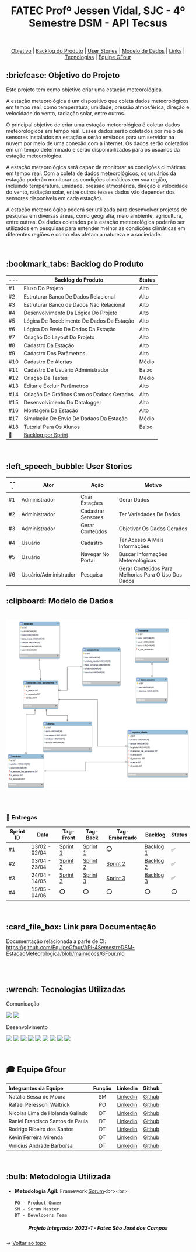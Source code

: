 <p align="center">
<h1 align="center"> FATEC Profº Jessen Vidal, SJC - 4º Semestre DSM - API Tecsus </h1>
<br id="topo">
<p align="center">
    <a href="#Objetivo">Objetivo</a>  |  
    <a href="#backlog">Backlog do Produto</a>  |
    <a href="#userstories">User Stories</a>  |
    <a href="#modelo">Modelo de Dados</a>  |
    <a href="#links">Links</a>  |  
    <a href="#tecnologias">Tecnologias</a>  |  
    <a href="#equipe">Equipe GFour</a>
</p>


<span id="Objetivo">
<h2> :briefcase: Objetivo do Projeto </h2>
<p>Este projeto tem como objetivo criar uma estação meteorológica.</p>

<p>A estação meteorológica é um dispositivo que coleta dados meteorológicos em tempo real, como temperatura, umidade, pressão atmosférica, direção e velocidade do vento, radiação solar, entre outros.</p>

<p>O principal objetivo de criar uma estação meteorológica é coletar dados meteorológicos em tempo real. Esses dados serão coletados por meio de sensores instalados na estação e serão enviados para um servidor na nuvem por meio de uma conexão com a internet. Os dados serão coletados em um tempo determinado e serão disponibilizados para os usuários da estação meteorológica.</p>

<p>A estação meteorológica será capaz de monitorar as condições climáticas em tempo real. Com a coleta de dados meteorológicos, os usuários da estação poderão monitorar as condições climáticas em sua região, incluindo temperatura, umidade, pressão atmosférica, direção e velocidade do vento, radiação solar, entre outros (esses dados vão depender dos sensores disponíveis em cada estação).</p>

<p>A estação meteorológica poderá ser utilizada para desenvolver projetos de pesquisa em diversas áreas, como geografia, meio ambiente, agricultura, entre outras. Os dados coletados pela estação meteorológica poderão ser utilizados em pesquisas para entender melhor as condições climáticas em diferentes regiões e como elas afetam a natureza e a sociedade.
</p>
<br>

<span id="backlog">
<h2> :bookmark_tabs: Backlog do Produto </h2>

--- | Backlog do Produto | Status |
----|------------------- | ------
#1 | Fluxo Do Projeto | Alto |
#2 | Estruturar Banco De Dados Relacional | Alto |
#3 | Estruturar Banco de Dados Não Relacional | Alto |
#4 | Desenvolvimento Da Lógica Do Projeto | Alto |
#5 | Lógica De Recebimento De Dados Da Estação | Alto |
#6 | Lógica Do Envio De Dados Da Estação | Alto |
#7 | Criação Do Layout Do Projeto | Alto |
#8 | Cadastro Da Estação | Alto |
#9 | Cadastro Dos Parâmetros | Alto |
#10 | Cadastro De Alertas | Médio |
#11 | Cadastro De Usuário Administrador | Baixo |
#12 | Criação De Testes | Médio |
#13 | Editar e Excluir Parâmetros | Alto |
#14 | Criação De Gráficos Com os Dadaos Gerados | Alto |
#15 | Desenvolvimento Do Datalogger | Alto |
#16 | Montagem Da Estação | Alto |
#17 | Simulação De Envio De Dadaos Da Estação | Médio |
#18 | Tutorial Para Os Alunos | Baixo |
🔗 | [Backlog por Sprint](https://docs.google.com/document/d/1kECz8mn7UBylxL2PJYfd3QBeSv1SXjSDf6k_uKoqY1A/edit?usp=sharing) | 
<br>

<span id="userstories">
<h2> :left_speech_bubble: User Stories </h2>

--- | Ator | Ação | Motivo
----|------|------|--------
#1 | Administrador | Criar Estações | Gerar Dados
#2 | Administrador | Cadastrar Sensores | Ter Variedades De Dados
#3 | Administrador | Gerar Conteúdos | Objetivar Os Dados Gerados
#4 | Usuário | Cadastro | Ter Acesso A Mais Informações
#5 | Usuário | Navegar No Portal | Buscar Informações Metereológicas
#6 | Usuário/Administrador | Pesquisa | Gerar Conteúdos Para Melhorias Para O Uso Dos Dados 
	
	
<span id="modelo">
<h2> :clipboard: Modelo de Dados</h2>
<h1 align="center">
<img src = "/docs/db.png"></h1>
<br>

### 🎯 Entregas

Sprint ID | Data | Tag-Front | Tag-Back | Tag-Embarcado | Backlog | Status
----------|------|-----|-----|--------|---------|--------
#1 | 13/02 - 02/04 |[Sprint 1](https://github.com/EquipeGfour/Estacao-Metereologica-Front-end/releases/tag/v.1.0.0)|[Sprint 1](https://github.com/EquipeGfour/Estacao-Metereologica-Back-end/releases/tag/V.1.0.0) |:o:| [Backlog 1](https://docs.google.com/document/d/1X0sJpTvTipJn6LGlCzBS3zH4PiVQD2FGQEUnLYPDU-0/edit?usp=sharing) |:white_check_mark:|
#2 | 03/04 - 23/04 |[Sprint 2](https://github.com/EquipeGfour/Estacao-Metereologica-Front-end/releases/tag/v.2.0.0)|[Sprint 2](https://github.com/EquipeGfour/Estacao-Metereologica-Back-end/releases/tag/v.2.0.0)|[Sprint 2](https://github.com/EquipeGfour/Estacao-Metereologica-Back-end-Embarcado/releases/tag/v.1.0.0)| [Backlog 2](https://docs.google.com/document/d/1XLFLpBK7L-1YppTnLU_odh3c0Tnb3zaY-6-pZQnwhls/edit?usp=sharing) |:white_check_mark:|
#3 | 24/04 - 14/05 |[Sprint 3](https://github.com/EquipeGfour/Estacao-Metereologica-Front-end/releases/tag/v.3.0.0)|[Sprint 3](https://github.com/EquipeGfour/Estacao-Metereologica-Back-end/releases/tag/v.3.0.0.0)|[Sprint 3](https://github.com/EquipeGfour/Estacao-Metereologica-Back-end-Embarcado/releases/tag/v.3.0.0)|[Backlog 3](https://docs.google.com/document/d/15NG5KxKKUBZf64lEiQlZ7_cW3IXfhOy9eXjXEHpE8UM/edit?usp=share_link)|:white_check_mark:|
#4 | 15/05 - 04/06 |:o:|:o:|:o:|:o:|:o:|
<br>

<span id="links">
<h2>:card_file_box: Link para Documentação</h2>

Documentação relacionada a parte de CI: 
https://github.com/EquipeGfour/API-4SemestreDSM-EstacaoMeteorologica/blob/main/docs/GFour.md

<br>
<br>
<span id="tecnologias">
<h2>:wrench: Tecnologias Utilizadas</h2>
<p>
<p> Comunicação <p>
<img src="https://img.shields.io/badge/Discord-CED4DA?style=for-the-badge&logo=discord&logoColor=5865F2"/> 
<img src="https://img.shields.io/badge/Trello-CED4DA?style=for-the-badge&logo=trello&logoColor=0052CC"/>
<p> Desenvolvimento <p>
<img src="https://img.shields.io/badge/Figma-CED4DA?style=for-the-badge&logo=figma&logoColor=F24E1E"/>
<img src="https://img.shields.io/badge/CSS3-CED4DA?style=for-the-badge&logo=css3&logoColor=1572B6"/> 
<img src="https://img.shields.io/badge/JavaScript-CED4DA?style=for-the-badge&logo=javascript&logoColor=F7DF1E"/>  
<img src="https://img.shields.io/badge/TypeScript-CED4DA?style=for-the-badge&logo=typescript&logoColor=007ACC"/>
<img src="https://img.shields.io/badge/MySQL-CED4DA?style=for-the-badge&logo=mysql&logoColor=4EA94B"	
<br>

<img src="https://img.shields.io/badge/React-CED4DA?style=for-the-badge&logo=react&logoColor=61DAFB"/> 
<img src="https://img.shields.io/badge/MongoDB-CED4DA?style=for-the-badge&logo=mongodb&logoColor=4EA94B"/>
<img src="https://img.shields.io/badge/C%2B%2B-CED4DA?style=for-the-badge&logo=c%2B%2B&logoColor=4EA94B"/>
<img src="https://img.shields.io/badge/Selenium-CED4DA?style=for-the-badge&logo=selenium&logoColor=61DAFB"/>

</p>
<br>

<div id='equipe'>
<h2> 🎓 Equipe Gfour</h2>
    

Integrantes da Equipe | Função | Linkedin | Github| 
:--------- | :------: | :-------: | :-------: | 
Natália Bessa de Moura | SM | [Linkedin](https://www.linkedin.com/in/natalia-bessa-59b671220/) | [Github](https://github.com/lirabessa)|
Rafael Peressoni Waltrick | PO | [Linkedin](https://www.linkedin.com/in/rafael-p-waltrick-7211b4221) |  [Github](https://github.com/rafawaltrick)|
Nicolas Lima de Holanda Galindo | DT | [Linkedin](https://www.linkedin.com/in/nicolas-lima-2a75a3220/) | [Github](https://github.com/Nicolas734)|
Raniel Francisco Santos de Paula | DT |[Linkedin](https://www.linkedin.com/in/raniel-santos-204878222/)| [Github](https://github.com/Raniel-Santos)|
Rodrigo Ribeiro dos Santos | DT | [Linkedin](https://www.linkedin.com/in/rodrigo-ribeiro-5008211b8/) | [Github](https://github.com/rodrigoribeiro027)|
Kevin Ferreira Mirenda | DT | [Linkedin](https://br.linkedin.com/in/vin%C3%ADcius-barbosa-78111a206?trk) | [Github](https://github.com/KevinFMfatec)
Vinícius Andrade Barborsa | DT | [Linkedin](https://br.linkedin.com/in/kevin-mirenda-a54a64220) | [Github](https://github.com/ViniciusAndBar)



<br>
	
<h2>:bulb: Metodologia Utilizada</h2>

* **Metodologia Ágil:** Framework [Scrum](https://blog.contaazul.com/metodologia-scrum#:~:text=a%20planilha%20agora-,O%20que%20%C3%A9%20a%20metodologia%20Scrum,desenvolvedores%20de%20softwares%20e%20sistemas.)<br><br>

	`PO - Product Owner`<br>
	`SM - Scrum Master`<br>
	`DT - Developers Team`  

</div>
 
 <h5 align="center">  Projeto Integrador 2023-1 - Fatec São José dos Campos </h5>
 
 → [Voltar ao topo](#topo)
